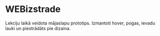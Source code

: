 # WEBizstrade
Lekciju laikā veidota mājaslapu prototips. Izmantoti hover, pogas, ievadu lauki un piestrādāts pie dizaina.
